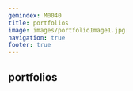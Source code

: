```yaml
---
gemindex: M0040
title: portfolios
image: images/portfolioImage1.jpg
navigation: true
footer: true
---
```


## portfolios
